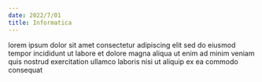 ```yaml
---
date: 2022/7/01
title: Informatica
---
```


lorem ipsum dolor sit amet consectetur adipiscing elit sed do eiusmod tempor incididunt ut labore et dolore magna aliqua
ut enim ad minim veniam quis nostrud exercitation ullamco laboris nisi ut aliquip ex ea commodo consequat
